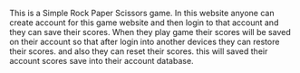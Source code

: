 This is a Simple Rock Paper Scissors game. In this website anyone can create account for this game website and then login to that account and they can save their scores. When they play game their scores will be saved on their account so that after login into another devices they can restore their scores. and also they can reset their scores. this will saved their account scores save into their account database.
